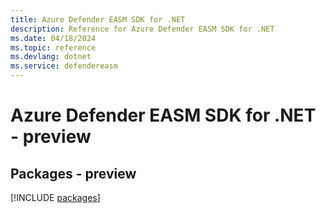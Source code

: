 ```yaml
---
title: Azure Defender EASM SDK for .NET
description: Reference for Azure Defender EASM SDK for .NET
ms.date: 04/18/2024
ms.topic: reference
ms.devlang: dotnet
ms.service: defendereasm
---
```

# Azure Defender EASM SDK for .NET - preview
## Packages - preview
[!INCLUDE [packages](defender-easm-index.md)]